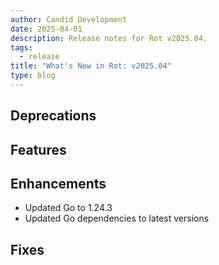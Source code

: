 ```yaml
---
author: Candid Development
date: 2025-04-01
description: Release notes for Rot v2025.04.
tags:
  - release
title: "What's New in Rot: v2025.04"
type: blog
---
```


## Deprecations

## Features

## Enhancements

- Updated Go to 1.24.3
- Updated Go dependencies to latest versions

## Fixes
